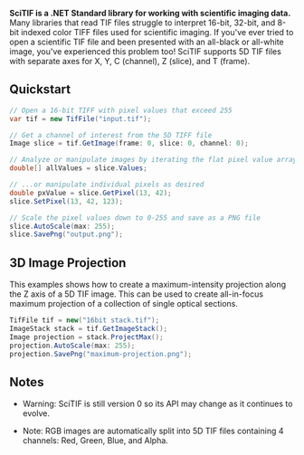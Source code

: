 **SciTIF is a .NET Standard library for working with scientific imaging data.** Many libraries that read TIF files struggle to interpret 16-bit, 32-bit, and 8-bit indexed color TIFF files used for scientific imaging. If you've ever tried to open a scientific TIF file and been presented with an all-black or all-white image, you've experienced this problem too! SciTIF supports 5D TIF files with separate axes for X, Y, C (channel), Z (slice), and T (frame).

## Quickstart

```cs
// Open a 16-bit TIFF with pixel values that exceed 255
var tif = new TifFile("input.tif");

// Get a channel of interest from the 5D TIFF file
Image slice = tif.GetImage(frame: 0, slice: 0, channel: 0);

// Analyze or manipulate images by iterating the flat pixel value array
double[] allValues = slice.Values;

// ...or manipulate individual pixels as desired
double pxValue = slice.GetPixel(13, 42);
slice.SetPixel(13, 42, 123);

// Scale the pixel values down to 0-255 and save as a PNG file
slice.AutoScale(max: 255);
slice.SavePng("output.png");
```

## 3D Image Projection

This examples shows how to create a maximum-intensity projection along the Z axis of a 5D TIF image. This can be used to create all-in-focus maximum projection of a collection of single optical sections.

```cs
TifFile tif = new("16bit stack.tif");
ImageStack stack = tif.GetImageStack();
Image projection = stack.ProjectMax();
projection.AutoScale(max: 255);
projection.SavePng("maximum-projection.png");
```

## Notes

* Warning: SciTIF is still version 0 so its API may change as it continues to evolve.

* Note: RGB images are automatically split into 5D TIF files containing 4 channels: Red, Green, Blue, and Alpha.